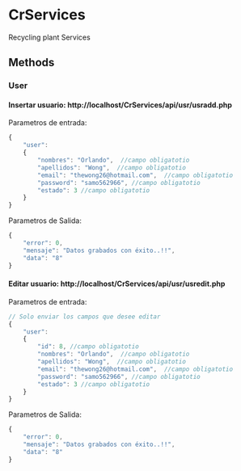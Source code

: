 # CrServices
Recycling plant Services


## Methods

### User

#### Insertar usuario: http://localhost/CrServices/api/usr/usradd.php

Parametros de entrada:
```javascript
{
    "user":
    {
        "nombres": "Orlando",  //campo obligatotio 
        "apellidos": "Wong",  //campo obligatotio 
        "email": "thewong26@hotmail.com",  //campo obligatotio 
        "password": "samo562966", //campo obligatotio 
        "estado": 3 //campo obligatotio 
    }
}
```

Parametros de Salida:
```javascript
{
    "error": 0,
    "mensaje": "Datos grabados con éxito..!!",
    "data": "8"
}
```


#### Editar usuario: http://localhost/CrServices/api/usr/usredit.php

Parametros de entrada:
```javascript
// Solo enviar los campos que desee editar
{
    "user":
    {
        "id": 8, //campo obligatotio 
        "nombres": "Orlando",  //campo obligatotio 
        "apellidos": "Wong",  //campo obligatotio 
        "email": "thewong26@hotmail.com",  //campo obligatotio 
        "password": "samo562966", //campo obligatotio 
        "estado": 3 //campo obligatotio 
    }
}
```

Parametros de Salida:
```javascript
{
    "error": 0,
    "mensaje": "Datos grabados con éxito..!!",
    "data": "8"
}
```
